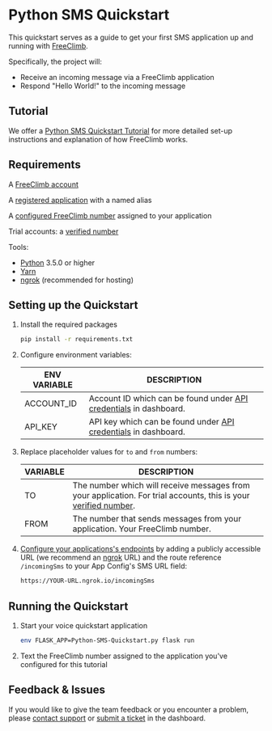 # Python SMS Quickstart

This quickstart serves as a guide to get your first SMS application up and running with [FreeClimb](https://docs.freeclimb.com/docs/how-freeclimb-works).

Specifically, the project will:

- Receive an incoming message via a FreeClimb application
- Respond "Hello World!" to the incoming message

## Tutorial

We offer a [Python SMS Quickstart Tutorial](https://docs.freeclimb.com/docs/python-messaging-quickstart) for more detailed set-up instructions and explanation of how FreeClimb works.

## Requirements
A [FreeClimb account](https://www.freeclimb.com/dashboard/signup/)

A [registered application](https://docs.freeclimb.com/docs/registering-and-configuring-an-application#register-an-app) with a named alias

A [configured FreeClimb number](https://docs.freeclimb.com/docs/getting-and-configuring-a-freeclimb-number) assigned to your application

Trial accounts: a [verified number](https://docs.freeclimb.com/docs/using-your-trial-account#verifying-outbound-numbers)

Tools:
- [Python](https://www.python.org/downloads/) 3.5.0 or higher
- [Yarn](https://yarnpkg.com/en/)
- [ngrok](https://ngrok.com/download) (recommended for hosting)

## Setting up the Quickstart
1. Install the required packages

    ```bash
    pip install -r requirements.txt
    ```

2. Configure environment variables:

    | ENV VARIABLE    | DESCRIPTION                                                                                                                                                                                                                               |
    | --------------- | ----------------------------------------------------------------------------------------------------------------------------------------------------------------------------------------------------------------------------------------- |
    | ACCOUNT_ID      | Account ID which can be found under [API credentials](https://www.freeclimb.com/dashboard/portal/account/authentication) in dashboard.                                                                                                    |
    | API_KEY         | API key which can be found under [API credentials](https://www.freeclimb.com/dashboard/portal/account/authentication) in dashboard.                                                                                                       |
 
3. Replace placeholder values for `to` and `from` numbers:

    | VARIABLE        | DESCRIPTION                                                                                                                                                                                                                               |
    | --------------- | ----------------------------------------------------------------------------------------------------------------------------------------------------------------------------------------------------------------------------------------- |
    | TO              | The number which will receive messages from your application. For trial accounts, this is your [verified number](https://docs.freeclimb.com/docs/using-your-trial-account#verifying-outbound-numbers).                                    |
    | FROM            | The number that sends messages from your application. Your FreeClimb number.                                                                                                                                                              |
 

4. [Configure your applications's endpoints](https://docs.freeclimb.com/docs/registering-and-configuring-an-application#configure-your-application) by adding a publicly accessible URL (we recommend an [ngrok](https://ngrok.com/download) URL) and the route reference `/incomingSms` to your App Config's SMS URL field:

    ```bash
    https://YOUR-URL.ngrok.io/incomingSms
    ```
    
## Running the Quickstart
1. Start your voice quickstart application

    ```bash
    env FLASK_APP=Python-SMS-Quickstart.py flask run
    ```

2. Text the FreeClimb number assigned to the application you've configured for this tutorial 

## Feedback & Issues
If you would like to give the team feedback or you encounter a problem, please [contact support](https://www.freeclimb.com/support/) or [submit a ticket](https://freeclimb.com/dashboard/portal/support) in the dashboard.